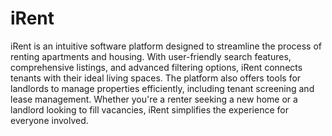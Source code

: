 # iRent
iRent is an intuitive software platform designed to streamline the process of renting apartments and housing. With user-friendly search features, comprehensive listings, and advanced filtering options, iRent connects tenants with their ideal living spaces. The platform also offers tools for landlords to manage properties efficiently, including tenant screening and lease management. Whether you're a renter seeking a new home or a landlord looking to fill vacancies, iRent simplifies the experience for everyone involved.
